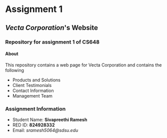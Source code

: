 # Assignment 1

## _Vecta Corporation_'s Website

### Repository for assignment 1 of CS648

#### About

This repository contains a web page for Vecta Corporation and contains the following

* Products and Solutions  
* Client Testimonials  
* Contact Information  
* Management Team

### Assignment Information

* Student Name: **Sivapreethi Ramesh**
* RED ID: **824928332**
* Email: _sramesh5064@sdsu.edu_

